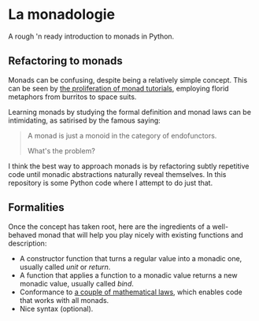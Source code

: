 La monadologie
==============

A rough 'n ready introduction to monads in Python.

Refactoring to monads
---------------------

Monads can be confusing, despite being a relatively simple concept. This can be seen by
[the proliferation of monad tutorials](http://www.haskell.org/haskellwiki/Monad_tutorials_timeline),
employing florid metaphors from burritos to space suits.

Learning monads by studying the formal definition and monad laws can be intimidating, as
satirised by the famous saying:

> A monad is just a monoid in the category of endofunctors.
>
> What's the problem?

I think the best way to approach monads is by refactoring subtly repetitive code until monadic
abstractions naturally reveal themselves. In this repository is some Python code where I attempt
to do just that.

Formalities
-----------

Once the concept has taken root, here are the ingredients of a well-behaved monad that will
help you play nicely with existing functions and description:
* A constructor function that turns a regular value into a monadic one, usually called _unit_ or _return_.
* A function that applies a function to a monadic value returns a new monadic value, usually called _bind_.
* Conformance to [a couple of mathematical laws](http://www.haskell.org/haskellwiki/Monad_laws), which enables code that works with all monads.
* Nice syntax (optional).
